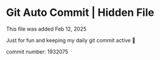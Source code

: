 # Git Auto Commit | Hidden File

This file was added Feb 12, 2025

Just for fun and keeping my daily git commit active 🤪

commit number: 1932075
